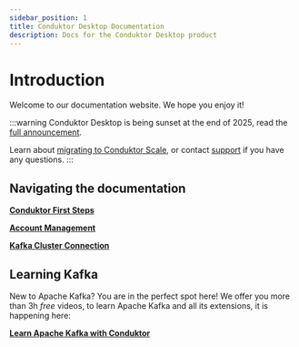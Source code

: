 ```yaml
---
sidebar_position: 1
title: Conduktor Desktop Documentation
description: Docs for the Conduktor Desktop product
---
```


# Introduction

Welcome to our documentation website. We hope you enjoy it!

:::warning
Conduktor Desktop is being sunset at the end of 2025, read the [full announcement](https://conduktor.io/desktop).

Learn about [migrating to Conduktor Scale](./migrating-to-conduktor-scale.md), or contact [support](https://support.conduktor.io/) if you have any questions.
:::

## Navigating the documentation

**[Conduktor First Steps](/desktop/conduktor-first-steps/install)**

**[Account Management](/desktop/account-management)**

**[Kafka Cluster Connection](/desktop/kafka-cluster-connection/setting-up-a-connection-to-kafka)**

## Learning Kafka

New to Apache Kafka? You are in the perfect spot here! We offer you more than 3h _free_ videos, to learn Apache Kafka and all its extensions, it is happening here:

**[Learn Apache Kafka with Conduktor](/desktop/learn-apache-kafka-with-conduktor)**
